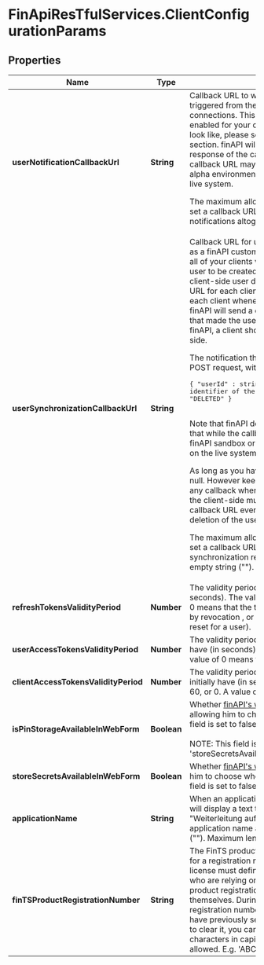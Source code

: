 # FinApiResTfulServices.ClientConfigurationParams

## Properties
Name | Type | Description | Notes
------------ | ------------- | ------------- | -------------
**userNotificationCallbackUrl** | **String** | Callback URL to which finAPI sends the notification messages that are triggered from the automatic batch update of the users' bank connections. This field is only relevant if the automatic batch update is enabled for your client. For details about what the notification messages look like, please see the documentation in the 'Notification Rules' section. finAPI will call this URL with HTTP method POST. Note that the response of the call is not processed by finAPI. Also note that while the callback URL may be a non-secured (http) URL on the finAPI sandbox or alpha environment, it MUST be a SSL-secured (https) URL on the finAPI live system.<p>The maximum allowed length of the URL is 512. If you have previously set a callback URL and now want to clear it (thus disabling user-related notifications altogether), you can pass an empty string (\"\"). | [optional] 
**userSynchronizationCallbackUrl** | **String** | Callback URL for user synchronization. This field should be set if you - as a finAPI customer - have multiple clients using finAPI. In such case, all of your clients will share the same user base, making it possible for a user to be created in one client, but then deleted in another. To keep the client-side user data consistent in all clients, you should set a callback URL for each client. finAPI will send a notification to the callback URL of each client whenever a user of your user base gets deleted. Note that finAPI will send a deletion notification to ALL clients, including the one that made the user deletion request to finAPI. So when deleting a user in finAPI, a client should rely on the callback to delete the user on its own side. <p>The notification that finAPI sends to the clients' callback URLs will be a POST request, with this body: <pre>{    \"userId\" : string // contains the identifier of the deleted user    \"event\" : string // this will always be \"DELETED\" }</pre><br/>Note that finAPI does not process the response of this call. Also note that while the callback URL may be a non-secured (http) URL on the finAPI sandbox or alpha system, it MUST be a SSL-secured (https) URL on the live system.</p>As long as you have just one client, you can ignore this field and let it be null. However keep in mind that in this case your client will not receive any callback when a user gets deleted - so the deletion of the user on the client-side must not be forgotten. Of course you may still use the callback URL even for just one client, if you want to implement the deletion of the user on the client-side via the callback from finAPI.<p> The maximum allowed length of the URL is 512. If you have previously set a callback URL and now want to clear it (thus disabling user synchronization related notifications for this client), you can pass an empty string (\"\"). | [optional] 
**refreshTokensValidityPeriod** | **Number** | The validity period that newly requested refresh tokens initially have (in seconds). The value must be greater than or equal to 60, or 0. A value of 0 means that the tokens never expire (Unless explicitly invalidated, e.g. by revocation , or when a user gets locked, or when the password is reset for a user). | [optional] 
**userAccessTokensValidityPeriod** | **Number** | The validity period that newly requested access tokens for users initially have (in seconds). The value must be greater than or equal to 60, or 0. A value of 0 means that the tokens never expire. | [optional] 
**clientAccessTokensValidityPeriod** | **Number** | The validity period that newly requested access tokens for clients initially have (in seconds). The value must be greater than or equal to 60, or 0. A value of 0 means that the tokens never expire. | [optional] 
**isPinStorageAvailableInWebForm** | **Boolean** | Whether <a href='https://finapi.zendesk.com/hc/en-us/articles/360002596391' target='_blank'>finAPI's web form</a> should provide a checkbox for the user allowing him to choose whether to store his banking PIN in finAPI. If this field is set to false, then the user won't have an option to store his PIN.<br><br>NOTE: This field is deprecated and will be removed at some point. Use 'storeSecretsAvailableInWebForm' instead. | [optional] 
**storeSecretsAvailableInWebForm** | **Boolean** | Whether <a href='https://finapi.zendesk.com/hc/en-us/articles/360002596391' target='_blank'>finAPI's web form</a> will provide a checkbox for the user allowing him to choose whether to store login secrets (like a PIN) in finAPI. If this field is set to false, then the user won't have an option to store this data. | [optional] 
**applicationName** | **String** | When an application name is set (e.g. \"My App\"), then <a href='https://finapi.zendesk.com/hc/en-us/articles/360002596391' target='_blank'>finAPI's web form</a> will display a text to the user \"Weiterleitung auf finAPI von ...\" (e.g. \"Weiterleitung auf finAPI von My App\"). If you have previously set a application name and now want to clear it, you can pass an empty string (\"\"). Maximum length: 64 | [optional] 
**finTSProductRegistrationNumber** | **String** | The FinTS product registration number. Please follow <a href='https://www.hbci-zka.de/register/prod_register.htm' target='_blank'>this link</a> to apply for a registration number. Only customers who have an AISP or PISP license must define their FinTS product registration number. Customers who are relying on the finAPI web form will be assigned to finAPI's FinTS product registration number automatically and do not have to register themselves. During a batch update, finAPI is using the FinTS product registration number of the client, that was used to create the user. If you have previously set a FinTS product registration number and now want to clear it, you can pass an empty string (\"\"). Only hexa decimal characters in capital case with a maximum length of 25 characters are allowed. E.g. 'ABCDEF1234567890ABCDEF123' | [optional] 


